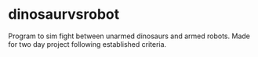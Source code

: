 # dinosaurvsrobot
Program to sim fight between unarmed dinosaurs and armed robots. Made for two day project following established criteria.

